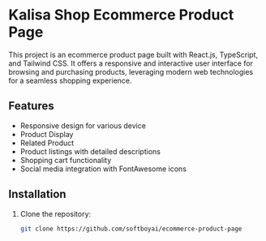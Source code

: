 # Kalisa Shop Ecommerce Product Page

This project is an ecommerce product page built with React.js, TypeScript, and Tailwind CSS. It offers a responsive and interactive user interface for browsing and purchasing products, leveraging modern web technologies for a seamless shopping experience.

## Features
- Responsive design for various device
- Product Display
- Related Product
- Product listings with detailed descriptions
- Shopping cart functionality
- Social media integration with FontAwesome icons

## Installation

1. Clone the repository:
   ```bash
   git clone https://github.com/softboyai/ecommerce-product-page


